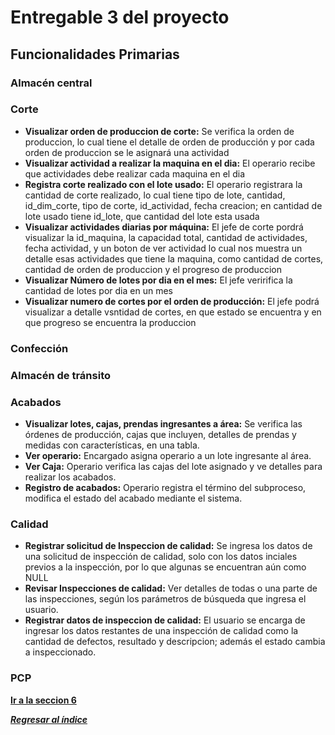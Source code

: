 # Entregable 3 del proyecto
## Funcionalidades Primarias
### Almacén central 

### Corte
* **Visualizar orden de produccion de corte:** Se verifica la orden de produccion, lo cual tiene el detalle de orden de producción y por cada orden de produccion se le asignará una actividad
* **Visualizar actividad a realizar la maquina en el dia:** El operario recibe que actividades debe realizar cada maquina en el dia
* **Registra corte realizado con el lote usado:** El operario registrara la cantidad de corte realizado, lo cual tiene tipo de lote, cantidad, id_dim_corte, tipo de corte, id_actividad, fecha creacion; en cantidad de lote usado tiene id_lote, que cantidad del lote esta usada
* **Visualizar actividades diarias por máquina:** El jefe de corte pordrá visualizar la id_maquina, la capacidad total, cantidad de actividades, fecha actividad, y un boton de ver actividad lo cual nos muestra un detalle esas actividades que tiene la maquina, como cantidad de cortes, cantidad de orden de produccion y el progreso de produccion
* **Visualizar Número de lotes por dia en el mes:** El jefe veririfica la cantidad de lotes por dia en un mes
* **Visualizar numero de cortes por el orden de producción:**  El jefe podrá visualizar a detalle vsntidad de cortes, en que estado se encuentra y en que progreso se encuentra la produccion
  
### Confección 

### Almacén de tránsito 

### Acabados
* **Visualizar lotes, cajas, prendas ingresantes a área:** Se verifica las órdenes de producción, cajas que incluyen, detalles de prendas y medidas con características, en una tabla.
* **Ver operario:** Encargado asigna operario a un lote ingresante al área.
* **Ver Caja:** Operario verifica las cajas del lote asignado y ve detalles para realizar los acabados.
* **Registro de acabados:** Operario registra el término del subproceso, modifica el estado del acabado mediante el sistema.

### Calidad 
* **Registrar solicitud de Inspeccion de calidad:** Se ingresa los datos de una solicitud de inspección de calidad, solo con los datos inciales previos a la inspección, por lo que algunas se encuentran aún como NULL
* **Revisar Inspecciones de calidad:** Ver detalles de todas o una parte de las inspecciones, según los parámetros de búsqueda que ingresa el usuario.
* **Registrar datos de inspeccion de calidad:** El usuario se encarga de ingresar los datos restantes de una inspección de calidad como la cantidad de defectos, resultado y descripcion; además el estado cambia a inspeccionado.
  
### PCP 

**[Ir a la seccion 6](6-stack.md)**

***[Regresar al índice](./entregable%203-indice.md)***
